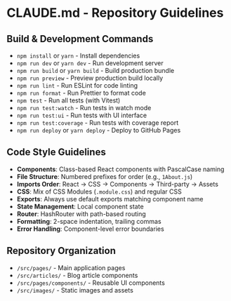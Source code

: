 # CLAUDE.md - Repository Guidelines

## Build & Development Commands
- `npm install` or `yarn` - Install dependencies
- `npm run dev` or `yarn dev` - Run development server
- `npm run build` or `yarn build` - Build production bundle
- `npm run preview` - Preview production build locally
- `npm run lint` - Run ESLint for code linting
- `npm run format` - Run Prettier to format code
- `npm test` - Run all tests (with Vitest)
- `npm run test:watch` - Run tests in watch mode
- `npm run test:ui` - Run tests with UI interface
- `npm run test:coverage` - Run tests with coverage report
- `npm run deploy` or `yarn deploy` - Deploy to GitHub Pages

## Code Style Guidelines
- **Components**: Class-based React components with PascalCase naming
- **File Structure**: Numbered prefixes for order (e.g., `1About.js`)
- **Imports Order**: React → CSS → Components → Third-party → Assets
- **CSS**: Mix of CSS Modules (`.module.css`) and regular CSS
- **Exports**: Always use default exports matching component name
- **State Management**: Local component state
- **Router**: HashRouter with path-based routing
- **Formatting**: 2-space indentation, trailing commas
- **Error Handling**: Component-level error boundaries

## Repository Organization
- `/src/pages/` - Main application pages
- `/src/articles/` - Blog article components
- `/src/pages/components/` - Reusable UI components
- `/src/images/` - Static images and assets